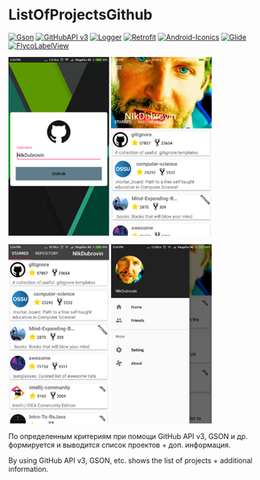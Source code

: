 ListOfProjectsGithub
======================
 [![Gson](https://img.shields.io/badge/gson-json--iibrary-green.svg)](https://github.com/google/gson)
 [![GitHubAPI v3](https://img.shields.io/badge/GitHub%20API%20v3-API-blue.svg)](https://developer.github.com/v3/)
 [![Logger](https://img.shields.io/badge/Logger-library-yellow.svg)](https://github.com/orhanobut/logger)
 [![Retrofit](https://img.shields.io/badge/retrofit-http--client-red.svg)](https://github.com/square/retrofit)
 [![Android-Iconics](https://img.shields.io/badge/android--iconics-library-brightgreen.svg)](https://github.com/mikepenz/Android-Iconics)
 [![Glide](https://img.shields.io/badge/glide-image--loading-blue.svg)](https://github.com/bumptech/glide)
 [![FlycoLabelView](https://img.shields.io/badge/FlycoLabelView-iibrary-orange.svg)](https://github.com/H07000223/FlycoLabelView)


  <img src = "https://github.com/NIkDubrovin/GitHubClient/blob/master/images/Image1.png" width = "200"> <img src = "https://github.com/NIkDubrovin/GitHubClient/blob/master/images/Image2.png" width = "200">

 <img src = "https://github.com/NIkDubrovin/GitHubClient/blob/master/images/Image3.png" width = "200"> <img src = "https://github.com/NIkDubrovin/GitHubClient/blob/master/images/Image4.png" width = "200">
 

 По определенным критериям при помощи GitHub API v3, GSON и др. формируется и выводится список проектов + доп. информация.

 By using GitHub API v3, GSON, etc. shows the list of projects + additional information.


